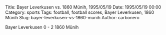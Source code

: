 Title: Bayer Leverkusen vs. 1860 Münih, 1995/05/19
Date: 1995/05/19 00:00
Category: sports
Tags: football, football scores, Bayer Leverkusen, 1860 Münih
Slug: bayer-leverkusen-vs-1860-munih
Author: carbonero


Bayer Leverkusen 0 - 2 1860 Münih
